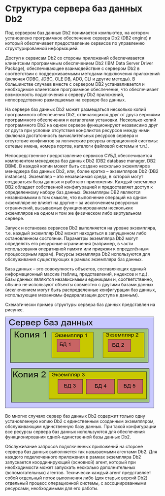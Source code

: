 # Структура сервера баз данных Db2

Под сервером баз данных Db2 понимается компьютер, на котором установлено программное
обеспечение сервера Db2 (DB2 engine) и который обеспечивает предоставление сервисов
по управлению структурированной информацией.

Доступ к сервисам Db2 со стороны приложений обеспечивается клиентским
программным обеспечением  Db2 (IBM Data Server Driver Package),
обеспечивающее взаимодействие с сервером Db2 в соответствии с поддерживаемыми методами
подключения приложений (включая ODBC, JDBC, OLE DB, ADO, CLI и другие методы).
В большинстве случаев вместе с сервером DB2 устанавливается и необходимое
клиентское программное обеспечение, что обеспечивает возможность подключения
к серверу Db2 приложений, непосредственно размещаемых на сервере баз данных.

На сервере баз данных Db2 может размещаться несколько копий программного
обеспечения Db2, отличающихся друг от друга версиями программного обеспечения
и каталогами установки. Несколько копий программного Db2 на одном
сервере функционируют независимо друг от друга при условии отсутствия конфликтов
ресурсов между ними (включая достаточность вычислительных ресурсов сервера и
отсутствие конфликтов за логические ресурсы операционной системы: сетевые имена,
номера портов, каталоги файловой системы и т.п.).

Непосредственное предоставление сервисов СУБД обеспечивается
компонентом менеджера баз данных Db2 (DB2 database manager,
DB2 DBM). В каждой копии может быть создано несколько экземпляров
менеджера баз данных Db2, или, более кратко – экземпляров Db2 (DB2 instances).
Экземпляр – это независимая среда, в которой могут создаваться базы
данных и работают приложения. Каждый экземпляр DB2 обладает
собственной конфигурацией и предоставляет доступ к определенному набору баз
данных. Экземпляры DB2 являются независимыми в том
смысле, что выполнение операций на одном экземпляре не
влияет на другие – за исключением ресурсных ограничений, вызываемых
функционированием нескольких экземпляров на одном и том же 
физическом либо виртуальном сервере.

Запуск и остановка сервисов Db2 выполняется
на уровне экземпляра, т.е. каждый экземпляр
Db2 может находиться в запущенном либо остановленном
состоянии. Параметры экземпляра Db2 могут определять его
ресурсные ограничения (например, в части использования оперативной
памяти или привязки к определённым процессорным ядрам).
Ресурсы экземпляра Db2 используются для обслуживания
существующих в рамках экземпляра баз данных.

База данных – это совокупность объектов, составляющих
единый информационный массив (таблиц, представлений, индексов и т.д.).
Базы данных являются независимыми единицами и, соответственно,
обычно не используют объекты совместно с другими базами данных
(исключением могут быть распределенные конфигурации баз данных,
использующие механизмы федерализации доступа к данным).

Схематически пример структуры сервера баз данных представлен
на рисунке.


![Пример структуры сервера баз данных IBM Db2](https://raw.githubusercontent.com/zinal/Db2-Russian/master/db2-overview/part01/images/db-server-structure.png)

Во многих случаях сервер баз данных Db2 содержит
только одну установленную копию Db2 с единственным
созданным экземпляром, обслуживающим единственную базу
данных. При такой конфигурации все ресурсы сервера баз данных
используются для обеспечения функционирования одной-единственной базы
данных Db2.

Обслуживание запросов подключенных приложений на стороне
сервера баз данных выполняется так называемыми агентами Db2. Для
каждого подключенного приложения в рамках экземпляра Db2
запускается координирующий (основной) агент, который
при необходимости может запускать несколько дополнительных (вспомогательных)
агентов. Технически каждый агент представляет собой отдельный поток выполнения
либо (для старых версий Db2) отдельный процесс
операционной системы, с ассоциированными ресурсами, необходимыми
для его работы.
